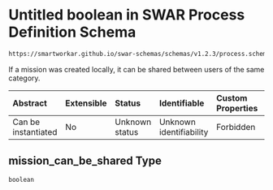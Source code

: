 # Untitled boolean in SWAR Process Definition Schema

```txt
https://smartworkar.github.io/swar-schemas/schemas/v1.2.3/process.schema.json#/properties/options/properties/mission_can_be_shared
```

If a mission was created locally, it can be shared between users of the same category.

| Abstract            | Extensible | Status         | Identifiable            | Custom Properties | Additional Properties | Access Restrictions | Defined In                                                                 |
| :------------------ | :--------- | :------------- | :---------------------- | :---------------- | :-------------------- | :------------------ | :------------------------------------------------------------------------- |
| Can be instantiated | No         | Unknown status | Unknown identifiability | Forbidden         | Allowed               | none                | [process.schema.json\*](../out/process.schema.json "open original schema") |

## mission\_can\_be\_shared Type

`boolean`
